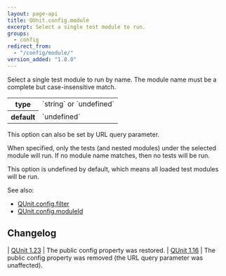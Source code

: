 ```yaml
---
layout: page-api
title: QUnit.config.module
excerpt: Select a single test module to run.
groups:
  - config
redirect_from:
  - "/config/module/"
version_added: "1.8.0"
---
```


Select a single test module to run by name. The module name must be a complete but case-insensitive match.

<table>
<tr>
  <th>type</th>
  <td markdown="span">`string` or `undefined`</td>
</tr>
<tr>
  <th>default</th>
  <td markdown="span">`undefined`</td>
</tr>
</table>

<p class="note" markdown="1">This option can also be set by URL query parameter.</p>

When specified, only the tests (and nested modules) under the selected module will run. If no module name matches, then no tests will be run.

This option is undefined by default, which means all loaded test modules will be run.

See also:
* [QUnit.config.filter](./filter.md)
* [QUnit.config.moduleId](./moduleId.md)

## Changelog

| [QUnit 1.23](https://github.com/qunitjs/qunit/releases/tag/1.23.0) | The public config property was restored.
| [QUnit 1.16](https://github.com/qunitjs/qunit/releases/tag/1.16.0) | The public config property was removed (the URL query parameter was unaffected).
